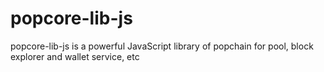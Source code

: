 # popcore-lib-js
popcore-lib-js is a powerful JavaScript library of popchain for pool, block explorer and wallet service, etc
